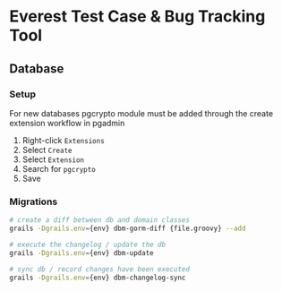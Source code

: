 # Everest Test Case & Bug Tracking Tool

## Database 

### Setup
For new databases pgcrypto module must be added through the create extension workflow in pgadmin
1. Right-click `Extensions`
2. Select `Create`
3. Select `Extension`
4. Search for `pgcrypto`
5. Save

### Migrations

```bash
# create a diff between db and domain classes
grails -Dgrails.env={env} dbm-gorm-diff {file.groovy} --add

# execute the changelog / update the db
grails -Dgrails.env={env} dbm-update

# sync db / record changes have been executed
grails -Dgrails.env={env} dbm-changelog-sync
```
